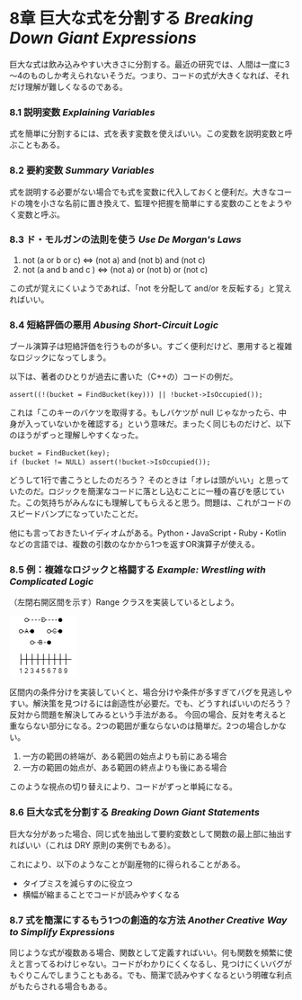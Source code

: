 # 8章 巨大な式を分割する *Breaking Down Giant Expressions*
巨大な式は飲み込みやすい大きさに分割する。最近の研究では、人間は一度に3～4のものしか考えられないそうだ。つまり、コードの式が大きくなれば、それだけ理解が難しくなるのである。

### 8.1 説明変数 *Explaining Variables*
式を簡単に分割するには、式を表す変数を使えばいい。この変数を説明変数と呼ぶこともある。

### 8.2 要約変数 *Summary Variables*
式を説明する必要がない場合でも式を変数に代入しておくと便利だ。大きなコードの塊を小さな名前に置き換えて、監理や把握を簡単にする変数のことをようやく変数と呼ぶ。

### 8.3 ド・モルガンの法則を使う *Use De Morgan's Laws*
1) not (a or b or c)    ⇔ (not a) and (not b) and (not c)
2) not (a and b and c ) ⇔ (not a) or (not b) or (not c)

この式が覚えにくいようであれば、「not を分配して and/or を反転する」と覚えればいい。

### 8.4 短絡評価の悪用 *Abusing Short-Circuit Logic*
ブール演算子は短絡評価を行うものが多い。すごく便利だけど、悪用すると複雑なロジックになってしまう。

以下は、著者のひとりが過去に書いた（C++の）コードの例だ。

```
assert((!(bucket = FindBucket(key))) || !bucket->IsOccupied());
```

これは「このキーのバケツを取得する。もしバケツが null じゃなかったら、中身が入っていないかを確認する」という意味だ。まったく同じものだけど、以下のほうがずっと理解しやすくなった。

```
bucket = FindBucket(key);
if (bucket != NULL) assert(!bucket->IsOccupied());
```

どうして1行で書こうとしたのだろう？ そのときは「オレは頭がいい」と思っていたのだ。ロジックを簡潔なコードに落とし込むことに一種の喜びを感じていた。この気持ちがみんなにも理解してもらえると思う。問題は、これがコードのスピードバンプになっていたことだ。

他にも言っておきたいイディオムがある。Python・JavaScript・Ruby・Kotlin などの言語では、複数の引数のなかから1つを返すOR演算子が使える。

### 8.5 例：複雑なロジックと格闘する *Example: Wrestling with Complicated Logic*
（左閉右開区間を示す）Range クラスを実装しているとしよう。

![range](https://github.com/MxShun/readable-code-with-kotlin/blob/main/Chapter08_Breaking-Down-Giant-Expressions/src/main/resources/range.png "Range")

区間内の条件分けを実装していくと、場合分けや条件が多すぎてバグを見逃しやすい。解決策を見つけるには創造性が必要だ。でも、どうすればいいのだろう？ 反対から問題を解決してみるという手法がある。 今回の場合、反対を考えると重ならない部分になる。2つの範囲が重ならないのは簡単だ。2つの場合しかない。

1) 一方の範囲の終端が、ある範囲の始点よりも前にある場合
2) 一方の範囲の始点が、ある範囲の終点よりも後にある場合

このような視点の切り替えにより、コードがずっと単純になる。

### 8.6 巨大な式を分割する *Breaking Down Giant Statements*
巨大な分があった場合、同じ式を抽出して要約変数として関数の最上部に抽出すればいい（これは DRY 原則の実例でもある）。

これにより、以下のようなことが副産物的に得られることがある。

- タイプミスを減らすのに役立つ
- 横幅が縮まることでコードが読みやすくなる

### 8.7 式を簡潔にするもう1つの創造的な方法 *Another Creative Way to Simplify Expressions*
同じような式が複数ある場合、関数として定義すればいい。何も関数を頻繁に使えと言ってるわけじゃない。コードがわかりにくくなるし、見つけにくいバグがもぐりこんでしまうこともある。でも、簡潔で読みやすくなるという明確な利点がもたらされる場合もある。
